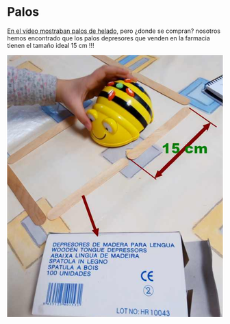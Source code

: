 
# Palos

[En el vídeo mostraban palos de helado](recorridos_avanzados1.html), pero ¿donde se compran? nosotros hemos encontrado que los palos depresores que venden en la farmacia tienen el tamaño ideal 15 cm !!!

![](img/img0.2.png)
